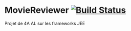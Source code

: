 # MovieReviewer [![Build Status](https://travis-ci.org/arnaudf75/MovieReviewer.svg?branch=master)](https://travis-ci.org/arnaudf75/MovieReviewer)
Projet de 4A AL sur les frameworks JEE
